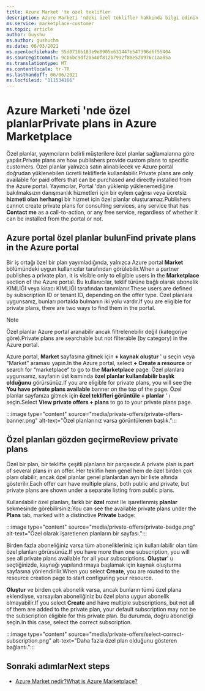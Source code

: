 ```yaml
---
title: Azure Market 'te özel teklifler
description: Azure Marketi 'ndeki özel teklifler hakkında bilgi edinin.
ms.service: marketplace-customer
ms.topic: article
author: Guyshu
ms.author: gushuchm
ms.date: 06/03/2021
ms.openlocfilehash: 55d0716b183e9e8905e631447e547396d6f55404
ms.sourcegitcommit: 9cb6bc9df20540f812b7932f88e520976c1aa85a
ms.translationtype: MT
ms.contentlocale: tr-TR
ms.lasthandoff: 06/06/2021
ms.locfileid: "111534166"
---
```

# <a name="private-plans-in-azure-marketplace"></a><span data-ttu-id="f0aed-103">Azure Marketi 'nde özel planlar</span><span class="sxs-lookup"><span data-stu-id="f0aed-103">Private plans in Azure Marketplace</span></span>

<span data-ttu-id="f0aed-104">Özel planlar, yayımcıların belirli müşterilere özel planlar sağlamalarına göre yapılır.</span><span class="sxs-lookup"><span data-stu-id="f0aed-104">Private plans are how publishers provide custom plans to specific customers.</span></span> <span data-ttu-id="f0aed-105">Özel planlar yalnızca satın alınabilecek ve Azure portal doğrudan yüklenebilen ücretli tekliflerle kullanılabilir.</span><span class="sxs-lookup"><span data-stu-id="f0aed-105">Private plans are only available for paid offers that can be purchased and directly installed from the Azure portal.</span></span> <span data-ttu-id="f0aed-106">Yayımcılar, Portal 'dan yüklenip yüklenemediğine bakılmaksızın danışmanlık hizmetleri için bir eylem çağrısı veya ücretsiz **hizmeti olan herhangi** bir hizmet için özel planlar oluşturamaz.</span><span class="sxs-lookup"><span data-stu-id="f0aed-106">Publishers cannot create private plans for consulting services, any service that has **Contact me** as a call-to-action, or any free service, regardless of whether it can be installed from the portal or not.</span></span>

## <a name="find-private-plans-in-the-azure-portal"></a><span data-ttu-id="f0aed-107">Azure portal özel planlar bulun</span><span class="sxs-lookup"><span data-stu-id="f0aed-107">Find private plans in the Azure portal</span></span>

<span data-ttu-id="f0aed-108">Bir iş ortağı özel bir plan yayımladığında, yalnızca Azure portal **Market** bölümündeki uygun kullanıcılar tarafından görülebilir.</span><span class="sxs-lookup"><span data-stu-id="f0aed-108">When a partner publishes a private plan, it is visible only to eligible users in the **Marketplace** section of the Azure portal.</span></span> <span data-ttu-id="f0aed-109">Bu kullanıcılar, teklif türüne bağlı olarak abonelik KIMLIĞI veya kiracı KIMLIĞI tarafından tanımlanır.</span><span class="sxs-lookup"><span data-stu-id="f0aed-109">These users are defined by subscription ID or tenant ID, depending on the offer type.</span></span> <span data-ttu-id="f0aed-110">Özel planlara uygunsanız, bunları portalda bulmanın iki yolu vardır.</span><span class="sxs-lookup"><span data-stu-id="f0aed-110">If you are eligible for private plans, there are two ways to find them in the portal.</span></span>

> [!NOTE]
> <span data-ttu-id="f0aed-111">Özel planlar Azure portal aranabilir ancak filtrelenebilir değil (kategoriye göre).</span><span class="sxs-lookup"><span data-stu-id="f0aed-111">Private plans are searchable but not filterable (by category) in the Azure portal.</span></span>

<span data-ttu-id="f0aed-112">Azure portal, **Market** sayfasına gitmek için **+ kaynak oluştur** ' u seçin veya "Market" araması yapın.</span><span class="sxs-lookup"><span data-stu-id="f0aed-112">In the Azure portal, select **+ Create a resource** or search for “marketplace” to go to the **Marketplace** page.</span></span> <span data-ttu-id="f0aed-113">Özel planlara uygunsanız, sayfanın üst kısmında **özel planlar kullanılabilir başlık olduğunu** görürsünüz.</span><span class="sxs-lookup"><span data-stu-id="f0aed-113">If you are eligible for private plans, you will see the **You have private plans available** banner on the top of the page.</span></span> <span data-ttu-id="f0aed-114">Özel planlar sayfanıza gitmek için **özel teklifleri görüntüle + planlar** ' ı seçin.</span><span class="sxs-lookup"><span data-stu-id="f0aed-114">Select **View private offers + plans** to go to your private plans page.</span></span>

:::image type="content" source="media/private-offers/private-offers-banner.png" alt-text="Özel planlarınız varsa görüntülenen başlık.":::

## <a name="review-private-plans"></a><span data-ttu-id="f0aed-116">Özel planları gözden geçirme</span><span class="sxs-lookup"><span data-stu-id="f0aed-116">Review private plans</span></span>

<span data-ttu-id="f0aed-117">Özel bir plan, bir teklifte çeşitli planların bir parçasıdır.</span><span class="sxs-lookup"><span data-stu-id="f0aed-117">A private plan is part of several plans in an offer.</span></span> <span data-ttu-id="f0aed-118">Her teklifin hem genel hem de özel birden çok planı olabilir, ancak özel planlar genel planlardan ayrı bir liste altında gösterilir.</span><span class="sxs-lookup"><span data-stu-id="f0aed-118">Each offer can have multiple plans, both public and private, but private plans are shown under a separate listing from public plans.</span></span>

<span data-ttu-id="f0aed-119">Kullanılabilir özel planları, farklı bir **özel** rozet Ile işaretlenmiş **planlar** sekmesinde görebilirsiniz:</span><span class="sxs-lookup"><span data-stu-id="f0aed-119">You can see the available private plans under the **Plans** tab, marked with a distinctive **Private** badge:</span></span>

:::image type="content" source="media/private-offers/private-badge.png" alt-text="Özel olarak işaretlenen planların bir sayfası.":::

<span data-ttu-id="f0aed-121">Birden fazla aboneliğiniz varsa tüm abonelikleriniz için kullanılabilir olan tüm özel planları görürsünüz.</span><span class="sxs-lookup"><span data-stu-id="f0aed-121">If you have more than one subscription, you will see all private plans available for all your subscriptions.</span></span> <span data-ttu-id="f0aed-122">**Oluştur**' u seçtiğinizde, kaynağı yapılandırmaya başlamak için kaynak oluşturma sayfasına yönlendirilir.</span><span class="sxs-lookup"><span data-stu-id="f0aed-122">When you select **Create**, you are routed to the resource creation page to start configuring your resource.</span></span>

<span data-ttu-id="f0aed-123">**Oluştur** ve birden çok abonelik varsa, ancak bunların tümü özel plana eklendiyse, varsayılan aboneliğiniz bu özel plana uygun abonelik olmayabilir.</span><span class="sxs-lookup"><span data-stu-id="f0aed-123">If you select **Create** and have multiple subscriptions, but not all of them are added to the private plan, your default subscription may not be the subscription eligible for this private plan.</span></span> <span data-ttu-id="f0aed-124">Bu durumda, doğru aboneliği seçin.</span><span class="sxs-lookup"><span data-stu-id="f0aed-124">In this case, select the correct subscription.</span></span>

:::image type="content" source="media/private-offers/select-correct-subscription.png" alt-text="Daha fazla özel plan olduğunu gösteren bağlantı.":::

## <a name="next-steps"></a><span data-ttu-id="f0aed-126">Sonraki adımlar</span><span class="sxs-lookup"><span data-stu-id="f0aed-126">Next steps</span></span>

- [<span data-ttu-id="f0aed-127">Azure Market nedir?</span><span class="sxs-lookup"><span data-stu-id="f0aed-127">What is Azure Marketplace?</span></span>](azure-marketplace-overview.md)
